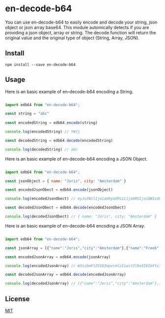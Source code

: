 # en-decode-b64

You can use en-decode-b64 to easily encode and decode your string, json object or json array base64. This module automically detects if you are providing a json object, array or string. The decode function will return the original value and the original type of object (String, Array, JSON).

## Install

```shell
npm install --save en-decode-b64
```

## Usage

Here is an basic example of en-decode-b64 encoding a String.

```js

import edb64 from "en-decode-b64";

const string = "abc"
   
const encodedString = edb64.encode(string)

console.log(encodedString) // YWJj

const decodedString = edb64.decode(encodedString)

console.log(decodedString) // abc

```

Here is an basic example of en-decode-b64 encoding a JSON Object.

```js

import edb64 from "en-decode-b64";

const jsonObject = { name: "Joris", city: "Amsterdam" }

const encodedJsonObect = edb64.encode(jsonObject)

console.log(encodedJsonObect) // eyJuYW1lIjoiam9yaXMiLCJjaXR5IjoiQW1zdGVyZGFtIn0=

const decodedJsonObect = edb64.decode(encodedJsonObect)

console.log(decodedJsonObect) // { name: "Joris", city: "Amsterdam" }

```

Here is an basic example of en-decode-b64 encoding a JSON Array.
```js

import edb64 from "en-decode-b64";

const jsonArray = [{"name":"Joris","city":"Amsterdam"},{"name":"Freek","city":"Assendelft"}]

const encodedJsonArray = edb64.encode(jsonArray)

console.log(encodedJsonArray) // W3sibmFtZSI6ImpvcmlzIiwiY2l0eSI6IkFtc3RlcmRhbSJ9LHsibmFtZSI6IkZyZWVrIiwiY2l0eSI6IkFzc2VuZGVsZnQifV0=

const decodedJsonArray = edb64.decode(encodedJsonArray)

console.log(decodedJsonArray) // [{"name":"Joris","city":"Amsterdam"},{"name":"Freek","city":"Assendelft"}]

```

## License

[MIT](https://en-decode-b64.mit-license.org/)

[npm-image]: https://img.shields.io/npm/v/en-decode-b64.svg
[npm-url]: https://npmjs.org/package/en-decode-b64
[travis-image]: https://img.shields.io/travis/live-js/live-xxx/master.svg
[travis-url]: https://travis-ci.org/live-js/live-xxx
[coveralls-image]: https://coveralls.io/repos/github/jgpieters/en-decode-b64/badge.svg?branch=master
[coveralls-url]: https://coveralls.io/github/jgpieters/en-decode-b64?branch=master